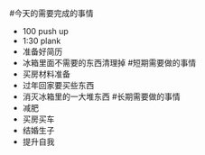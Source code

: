 #今天的需要完成的事情
- 100  push up
- 1:30 plank
- 准备好简历
- 冰箱里面不需要的东西清理掉
#短期需要做的事情
- 买房材料准备
- 过年回家要买些东西
- 消灭冰箱里的一大堆东西
#长期需要做的事情
- 减肥
- 买房买车
- 结婚生子
- 提升自我
